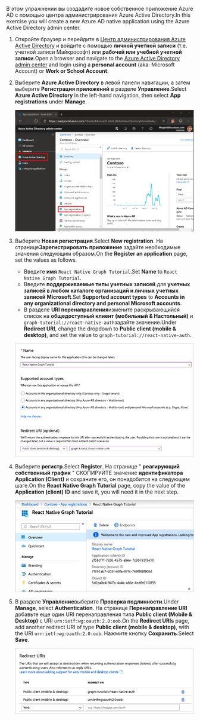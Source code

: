 <!-- markdownlint-disable MD002 MD041 -->

<span data-ttu-id="dd7f7-101">В этом упражнении вы создадите новое собственное приложение Azure AD с помощью центра администрирования Azure Active Directory.</span><span class="sxs-lookup"><span data-stu-id="dd7f7-101">In this exercise you will create a new Azure AD native application using the Azure Active Directory admin center.</span></span>

1. <span data-ttu-id="dd7f7-102">Откройте браузер и перейдите в [Центр администрирования Azure Active Directory](https://aad.portal.azure.com) и войдите с помощью **личной учетной записи** (т.е. учетной записи Майкрософт) или **рабочей или учебной учетной записи**.</span><span class="sxs-lookup"><span data-stu-id="dd7f7-102">Open a browser and navigate to the [Azure Active Directory admin center](https://aad.portal.azure.com) and login using a **personal account** (aka: Microsoft Account) or **Work or School Account**.</span></span>

1. <span data-ttu-id="dd7f7-103">Выберите **Azure Active Directory** в левой панели навигации, а затем выберите **Регистрация приложений** в разделе **Управление**.</span><span class="sxs-lookup"><span data-stu-id="dd7f7-103">Select **Azure Active Directory** in the left-hand navigation, then select **App registrations** under **Manage**.</span></span>

    ![<span data-ttu-id="dd7f7-104">Снимок экрана с регистрациями приложений</span><span class="sxs-lookup"><span data-stu-id="dd7f7-104">A screenshot of the App registrations</span></span> ](./images/aad-portal-app-registrations.png)

1. <span data-ttu-id="dd7f7-105">Выберите **Новая регистрация**.</span><span class="sxs-lookup"><span data-stu-id="dd7f7-105">Select **New registration**.</span></span> <span data-ttu-id="dd7f7-106">На странице**Зарегистрировать приложение** задайте необходимые значения следующим образом.</span><span class="sxs-lookup"><span data-stu-id="dd7f7-106">On the **Register an application** page, set the values as follows.</span></span>

    - <span data-ttu-id="dd7f7-107">Введите **имя** `React Native Graph Tutorial`.</span><span class="sxs-lookup"><span data-stu-id="dd7f7-107">Set **Name** to `React Native Graph Tutorial`.</span></span>
    - <span data-ttu-id="dd7f7-108">Введите **поддерживаемые типы учетных записей** для **учетных записей в любом каталоге организаций и личных учетных записей Microsoft**.</span><span class="sxs-lookup"><span data-stu-id="dd7f7-108">Set **Supported account types** to **Accounts in any organizational directory and personal Microsoft accounts**.</span></span>
    - <span data-ttu-id="dd7f7-109">В разделе **URI перенаправления**измените раскрывающийся список на **общедоступный клиент (мобильный & Настольный)** и `graph-tutorial://react-native-auth`задайте значение.</span><span class="sxs-lookup"><span data-stu-id="dd7f7-109">Under **Redirect URI**, change the dropdown to **Public client (mobile & desktop)**, and set the value to `graph-tutorial://react-native-auth`.</span></span>

    ![Снимок страницы "регистрация приложения"](./images/aad-register-an-app.png)

1. <span data-ttu-id="dd7f7-111">Выберите **регистр**.</span><span class="sxs-lookup"><span data-stu-id="dd7f7-111">Select **Register**.</span></span> <span data-ttu-id="dd7f7-112">На странице " **реагирующий собственный график** " СКОПИРУЙТЕ значение **идентификатора Application (Client)** и сохраните его, он понадобится на следующем шаге.</span><span class="sxs-lookup"><span data-stu-id="dd7f7-112">On the **React Native Graph Tutorial** page, copy the value of the **Application (client) ID** and save it, you will need it in the next step.</span></span>

    ![Снимок экрана с ИДЕНТИФИКАТОРом приложения для новой регистрации приложения](./images/aad-application-id.png)

1. <span data-ttu-id="dd7f7-114">В разделе **Управление**выберите **Проверка подлинности**.</span><span class="sxs-lookup"><span data-stu-id="dd7f7-114">Under **Manage**, select **Authentication**.</span></span> <span data-ttu-id="dd7f7-115">На странице **Перенаправление URI** добавьте еще один URI перенаправления типа **Public client (Mobile & Desktop)** с URI `urn:ietf:wg:oauth:2.0:oob`.</span><span class="sxs-lookup"><span data-stu-id="dd7f7-115">On the **Redirect URIs** page, add another redirect URI of type **Public client (mobile & desktop)**, with the URI `urn:ietf:wg:oauth:2.0:oob`.</span></span> <span data-ttu-id="dd7f7-116">Нажмите кнопку **Сохранить**.</span><span class="sxs-lookup"><span data-stu-id="dd7f7-116">Select **Save**.</span></span>

    ![Снимок экрана со страницей URI перенаправления](./images/aad-redirect-uris.png)
